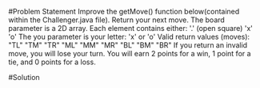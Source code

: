 #Problem Statement
Improve the getMove() function below(contained within the Challenger.java file). Return your next move.
  The board parameter is a 2D array. Each element contains either:
    '.' (open square)
    'x'
    'o'
  The you parameter is your letter: 'x' or 'o'
  Valid return values (moves):
    "TL"  "TM"  "TR" 
    "ML"  "MM"  "MR" 
    "BL"  "BM"  "BR"
  If you return an invalid move, you will lose your turn.
  You will earn 2 points for a win, 1 point for a tie, and 0 points for a loss.
  
  #Solution
  
